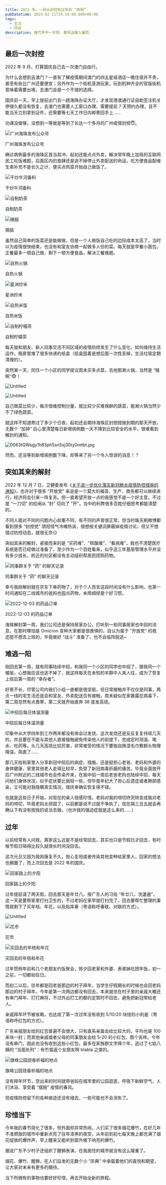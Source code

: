 ```yaml
---
title: 2022 年，一段从封控到过年的 “旅程”
pubDatetime: 2023-02-11T14:16:00.000+08:00
tags:
  - 生活
  - 闲谈
description: 爆竹声中一岁除，春风送暖入屠苏。
---
```


## 最后一次封控

2022 年 9 月，打算国庆自己去一次澳门自由行。

为什么会想到去澳门？一直有了解疫情期间澳门的四五星级酒店一晚住宿并不贵，甚至有些比广州还要便宜；另外作为一个街机音游玩家，玩到机种齐全的官版街机意味着需要出境，去澳门会是一个不错的选择。

国庆前一天，早上提前出门去一趟海珠办证大厅，才发现港澳通行证自助签注机关停很久都没有恢复，去澳门也需要人工窗口办理，需要提前 7 天预约办理，且不能当天立刻拿到证件，还需要等七天工作日内邮寄回手上……

功课没做够，没想到一等就是等到了长达一个多月的广州疫情封控😇。

![广州海珠发布公众号](https://blogfiles.feng.moe/images/202302-crossing-the-epidemic/Untitled.png)

广州海珠发布公众号

确诊病例最多的海珠区首当其冲，起初还能点点外卖，解决常年晚上加班的互联网民工吃饭难题，后面区内的食肆还是逃不掉停止外卖配送的命运，吃方便食品配维生素补充不是长久之计，便买点肉菜开始自己做饭了。

![干炒牛河备料](https://blogfiles.feng.moe/images/202302-crossing-the-epidemic/Untitled%201.png)

干炒牛河备料

![自制奶茶](https://blogfiles.feng.moe/images/202302-crossing-the-epidemic/Untitled%202.png)

自制奶茶

![搞掂](https://blogfiles.feng.moe/images/202302-crossing-the-epidemic/Untitled%203.png)

搞掂

虽然自己简单的饭菜还是能做做，但是一个人做饭自己吃的边际成本太高了，当时以为疫情很快结束，也没有和室友协商一起做多人份的菜。每天就是早餐小面包，正餐最多一顿自己做，剩下一顿方便食品，解决三餐难题。

![自热火锅](https://blogfiles.feng.moe/images/202302-crossing-the-epidemic/Untitled%204.png)

自热火锅

![星洲炒米](https://blogfiles.feng.moe/images/202302-crossing-the-epidemic/Untitled%205.png)

星洲炒米

![自热米饭](https://blogfiles.feng.moe/images/202302-crossing-the-epidemic/Untitled%206.png)

自热米饭

![自制柠檬茶](https://blogfiles.feng.moe/images/202302-crossing-the-epidemic/Untitled%207.png)

自制柠檬茶

每天就和朋友、新人同事交流不同区域的疫情防控发生了什么变化、如何维持生活运作，租房里堆了很多快递的纸盒（纸盒囤着是想后面一次性丢掉，生活垃圾定期清理的）。

突然某一天，同住一个小区的同学提议周末买多点菜，去他那涮火锅，当然是 “猴啊”🐵！

![Untitled](https://blogfiles.feng.moe/images/202302-crossing-the-epidemic/Untitled%208.png)

![Untitled](https://blogfiles.feng.moe/images/202302-crossing-the-epidemic/Untitled%209.png)

自己做菜比较少，每次很难控制分量，就比较少买难保鲜的蔬菜，能涮火锅当然少不了绿色蔬菜。

就这样不知道熬过了多少个日夜，起初还会期待海珠区封控措施到期的那天开放，无数个 “加钟” 后心里清楚每日新增病例数一天不降到比较安全的水平，很难看到解封的通知。

![0063tQWsgy1h83ph5sn5sj30ty0retbt.jpg](https://blogfiles.feng.moe/images/202302-crossing-the-epidemic/0063tQWsgy1h83ph5sn5sj30ty0retbt.jpg)

然而，还没等到新增病例数下降，却等来了另一个令人惊讶的消息！？

## 突如其来的解封

2022 年 12 月 7 日，卫健委发布《[关于进一步优化落实新冠肺炎疫情防控措施的通知](http://www.nhc.gov.cn/xcs/gzzcwj/202212/8278e7a7aee34e5bb378f0e0fc94e0f0.shtml)》，也许对于很多 “开放党” 来说是一个莫大的福音，生产、商务都可以继续进行，经济将会引来一阵复苏。但一直希望开放一点的我感觉不是一个好主意，不过是 “一刀切” 的拉闸从 “封” 切向了 “开”，当中的利弊很多百姓仔细思考都能清楚的。

不同人面对不同的问题内心权重不同，有不同的声音很正常，但当时每天刷微博都看到很多 “封控党” 阴阳怪气冷嘲热讽，很想按关键词屏蔽掉疫情讨论，但又不想错过防控动态，就很无奈😑

突如其来的解封，紧接而来的是 “买药难”、“核酸难”、“看病难”，我也不清楚医疗系统是否已经做过准备了，至少作为一个百姓看来，似乎这三年基层管理水平并没有多少成长，附近的社区都没有主动组织帮居民团购药物。

![同事群关于 “药” 的聊天记录](https://blogfiles.feng.moe/images/202302-crossing-the-epidemic/Untitled%2010.png)

同事群关于 “药” 的聊天记录

幸亏我刚解封就在京东下单药物了，对于个人而言这段时间没有什么影响，也第一时间通知在二线城市的爸妈也囤点药物，未雨绸缪是个好习惯。

![2022-12-03 的药品订单](https://blogfiles.feng.moe/images/202302-crossing-the-epidemic/Untitled%2011.png)

2022-12-03 的药品订单

海珠解封第一周，我们公司还是保持居家办公，打听到一些同事居家也中招的消息，在那时哪怕是 Omicron 变种大家都是很畏惧的，自认为属于 “开放党” 的我还挺不想去上班的，毕竟做好 “战斗” 准备了，也不会临阵脱逃~

## 难逃一阳

刚回去第一周，就有同事陆续中招，和我同一个小区的同学也中招了，跟我同一个楼层，心想我应该也逃不掉了，就这样每天在未知的羊群中人来人往，成为了恢复上班后第一周的 “幸存者”。

好景不长，尽管公司内我们小组一直都是很坚挺，但日常接触并不仅仅是同事，两点一线的宅生活还是会和室友、外卖配送员有接触，周末疑似在家暴露在病毒下，第二周忽然有点畏寒，第二天就开始直奔 38 度发高烧。

![中招后每日体温测量](https://blogfiles.feng.moe/images/202302-crossing-the-epidemic/Untitled%2012.png)

中招后每日体温测量

印象中从大学四年到工作两年都没有体会过发烧，这次发烧还是反反复复持续几天的，并且要在不能与其他人直接接触避免传染他人的前提下，完成定时测温、喝水、吃药等。头几天高烧比较厉害，非常难受的情况下要独自换湿毛巾敷额头物理降温，简直了……

那几天给和家里人分享新冠中招后的病症、措施，还是挺担心老爸、老妈和外婆的身体健康，家里其他老人走得比较早，免受了新冠病毒折磨的痛苦。毕竟全面放开后广州附近的二线城市也会传染开来，在我中招一周后老爸老妈也陆续中招，每天问他们身体状况，似乎症状要比我轻一些，但毕竟年纪大了担心后遗症或者肺部感染，又可能对我隐瞒真实情况，很庆幸确实恢复得不错。

也就是这些日子开始，对现在的亲人倍感珍惜，老妈对我的唠叨终究转变成我对老妈的唠叨，毕竟老妈太顽固了，以前都是说不过就不争执了，现在隔三岔五就会再确认下有没有按我的说法去做。（也许我的强迫症就是这么来的……）

## 过年

以前经常有人问我，离家这么近是不是经常回去，其实也只是节假日才回去，有时候节假日隔得比较久就很长时间没回去。

这次元旦又因为我刚康复不久，担心复阳或者传染其他变种给家里人，回家的想法也搁置了，而上次回去是 2022 年的国庆。

![回家路上的夕阳](https://blogfiles.feng.moe/images/202302-crossing-the-epidemic/Untitled.jpeg)

回家路上的夕阳

过年提前请了两天假，回去那天是年廿八，按广东人的习俗 “年廿八，洗邋遢”，这一天是要帮家里打扫卫生的，不过老妈在家早就打扫完了，回去要帮忙整理的事情就剩下了买年桔、年花，以及贴挥春（粤语称呼春联、对联的方式）。

![Untitled](https://blogfiles.feng.moe/images/202302-crossing-the-epidemic/Untitled%201.jpeg)

![花市](https://blogfiles.feng.moe/images/202302-crossing-the-epidemic/Untitled%2013.png)

花市

![买回去的年桔和年花](https://blogfiles.feng.moe/images/202302-crossing-the-epidemic/Untitled%202.jpeg)

买回去的年桔和年花

过年惯例年前和几个老朋友约饭聚会，除夕回老家和外婆、表弟妹吃团年饭，初一之前，一切都如往日。

而初二以后，往年都是回老爸那边的村子拜年，当学生仔假期长的时候也会回老妈那边的村子拜年，今年是第一次两边都没有回去，本来就住在村子里的亲戚大概还有串门拜年、打打麻将，不过外出打工的都约定暂时不回去，避免把新冠带给老人。

亲戚拜年环节被省略，也达成了第一次过年没有收到 5/10/20 块钱的小利是（粤语称呼红包的方式）。

广东亲戚朋友给的红包普遍不会很大，只有直系亲属会给比较大的，平均也是 100 来块一封；而其他亲戚或者父母的同事朋友会给 5-20 的小红包，图个吉祥。今年没有串门，因此也没有收到这些小红包，最多在家族群文字拜个年，逃过了七姑八姨的 “当面处刑”：有冇揾返个女朋友啊 blabla 之类的。

![旗峰公园烧香祈福的地点](https://blogfiles.feng.moe/images/202302-crossing-the-epidemic/Untitled%203.jpeg)

旗峰公园烧香祈福的地点

没有拜年环节，空出来的时间就带爸妈在城市里的公园逛逛，呼吸下新鲜空气，人们沐浴、享受着 “摆脱” 疫情的春风。

但疫情防控留下的各种痕迹还没有褪去，一些可能也不会消失了。

## 珍惜当下

今年我的春节简化了很多，但外面却异常热闹，人们买了很多烟花爆竹，在好几年不准燃放的城市中重新点亮了往年漆黑的夜空，从年前到初七每天晚上都充满了烟花绽放的爆炸声，早上醒来又能听到窗外楼下响亮的爆竹。

据说广东不少村子还组织了醒狮表演，在我居住的城市就没有这么隆重了。

烟花、爆竹、醒狮，在人们自发的无数个小 “庆典” 中承载着他们的喜悦和期望，让大家对未来有更多的期待。

当下所拥有的事物也要好好珍惜，再去开始全新的旅程。
